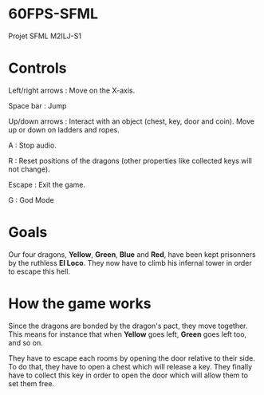 # 60FPS-SFML
Projet SFML M2ILJ-S1

# Controls
Left/right arrows : Move on the X-axis.

Space bar : Jump

Up/down arrows : Interact with an object (chest, key, door and coin). Move up or down on ladders and ropes.

A : Stop audio.

R : Reset positions of the dragons (other properties like collected keys will not change).

Escape : Exit the game.

G : God Mode

# Goals
Our four dragons, __Yellow__, __Green__, __Blue__ and __Red__, have been kept prisonners by the ruthless __El Loco__. They now have to climb his infernal tower in order to escape this hell.

# How the game works
Since the dragons are bonded by the dragon's pact, they move together. This means for instance that when __Yellow__ goes left, __Green__ goes left too, and so on.

They have to escape each rooms by opening the door relative to their side. To do that, they have to open a chest which will release a key. They finally have to collect this key in order to open the door which will allow them to set them free.
